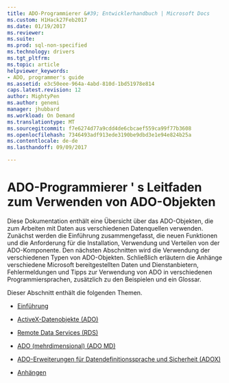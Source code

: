 ```yaml
---
title: ADO-Programmierer &#39; Entwicklerhandbuch | Microsoft Docs
ms.custom: H1Hack27Feb2017
ms.date: 01/19/2017
ms.reviewer: 
ms.suite: 
ms.prod: sql-non-specified
ms.technology: drivers
ms.tgt_pltfrm: 
ms.topic: article
helpviewer_keywords:
- ADO, programmer's guide
ms.assetid: e3c50eee-964a-4abd-810d-1bd51978e814
caps.latest.revision: 12
author: MightyPen
ms.author: genemi
manager: jhubbard
ms.workload: On Demand
ms.translationtype: MT
ms.sourcegitcommit: f7e6274d77a9cdd4de6cbcaef559ca99f77b3608
ms.openlocfilehash: 7346493adf913ede3190be9dbd3e1e94e824b25a
ms.contentlocale: de-de
ms.lasthandoff: 09/09/2017

---
```

# <a name="ado-programmer39s-guide-for-using-ado-objects"></a>ADO-Programmierer &#39; s Leitfaden zum Verwenden von ADO-Objekten
Diese Dokumentation enthält eine Übersicht über das ADO-Objekten, die zum Arbeiten mit Daten aus verschiedenen Datenquellen verwenden. Zunächst werden die Einführung zusammengefasst, die neuen Funktionen und die Anforderung für die Installation, Verwendung und Verteilen von der ADO-Komponente. Den nächsten Abschnitten wird die Verwendung der verschiedenen Typen von ADO-Objekten. Schließlich erläutern die Anhänge verschiedene Microsoft bereitgestellten Daten und Dienstanbietern, Fehlermeldungen und Tipps zur Verwendung von ADO in verschiedenen Programmiersprachen, zusätzlich zu den Beispielen und ein Glossar.

 Dieser Abschnitt enthält die folgenden Themen.

-   [Einführung](../../ado/guide/ado-introduction.md)

-   [ActiveX-Datenobjekte (ADO)](../../ado/guide/data/activex-data-objects-ado.md)

-   [Remote Data Services (RDS)](../../ado/guide/remote-data-service/remote-data-service-rds.md)

-   [ADO (mehrdimensional) (ADO MD)](../../ado/guide/multidimensional/ado-multidimensional-ado-md.md)

-   [ADO-Erweiterungen für Datendefinitionssprache und Sicherheit (ADOX)](../../ado/guide/extensions/ado-extensions-for-data-definition-language-and-security-adox.md)

-   [Anhängen](../../ado/guide/appendixes/ado-appendixes.md)

